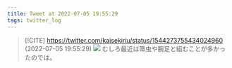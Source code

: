 ```yaml
---
title: Tweet at 2022-07-05 19:55:29
tags: twitter_log
---
```


> [!CITE] https://twitter.com/kaisekiriu/status/1544273755434024960 (2022-07-05 19:55:29)
> ![](https://twitter.com/kaisekiriu/status/1544273755434024960)
> むしろ最近は箒虫や腕足と組むことが多かったのでは。
